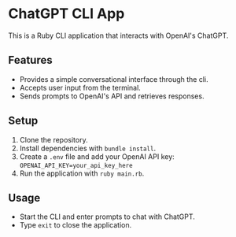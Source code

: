 # ChatGPT CLI App

This is a Ruby CLI application that interacts with OpenAI's ChatGPT.

## Features

- Provides a simple conversational interface through the cli.
- Accepts user input from the terminal.
- Sends prompts to OpenAI's API and retrieves responses.

## Setup

1. Clone the repository.
2. Install dependencies with `bundle install`.
3. Create a `.env` file and add your OpenAI API key: `OPENAI_API_KEY=your_api_key_here`
4. Run the application with `ruby main.rb`.

## Usage

- Start the CLI and enter prompts to chat with ChatGPT.
- Type `exit` to close the application.
